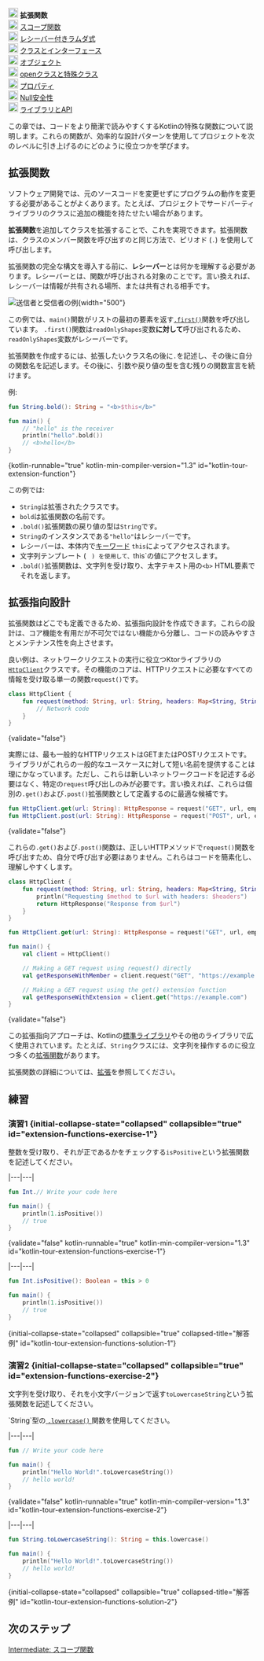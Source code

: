 [//]: # (title: Intermediate: 拡張関数)

<no-index/>

<tldr>
    <p><img src="icon-1.svg" width="20" alt="First step" /> <strong>拡張関数</strong><br />
        <img src="icon-2-todo.svg" width="20" alt="Second step" /> <a href="kotlin-tour-intermediate-scope-functions.md">スコープ関数</a><br />
        <img src="icon-3-todo.svg" width="20" alt="Third step" /> <a href="kotlin-tour-intermediate-lambdas-receiver.md">レシーバー付きラムダ式</a><br />
        <img src="icon-4-todo.svg" width="20" alt="Fourth step" /> <a href="kotlin-tour-intermediate-classes-interfaces.md">クラスとインターフェース</a><br />
        <img src="icon-5-todo.svg" width="20" alt="Fifth step" /> <a href="kotlin-tour-intermediate-objects.md">オブジェクト</a><br />
        <img src="icon-6-todo.svg" width="20" alt="Sixth step" /> <a href="kotlin-tour-intermediate-open-special-classes.md">openクラスと特殊クラス</a><br />
        <img src="icon-7-todo.svg" width="20" alt="Seventh step" /> <a href="kotlin-tour-intermediate-properties.md">プロパティ</a><br />
        <img src="icon-8-todo.svg" width="20" alt="Eighth step" /> <a href="kotlin-tour-intermediate-null-safety.md">Null安全性</a><br />
        <img src="icon-9-todo.svg" width="20" alt="Ninth step" /> <a href="kotlin-tour-intermediate-libraries-and-apis.md">ライブラリとAPI</a></p>
</tldr>

この章では、コードをより簡潔で読みやすくするKotlinの特殊な関数について説明します。これらの関数が、効率的な設計パターンを使用してプロジェクトを次のレベルに引き上げるのにどのように役立つかを学びます。

## 拡張関数

ソフトウェア開発では、元のソースコードを変更せずにプログラムの動作を変更する必要があることがよくあります。たとえば、プロジェクトでサードパーティライブラリのクラスに追加の機能を持たせたい場合があります。

**拡張関数**を追加してクラスを拡張することで、これを実現できます。拡張関数は、クラスのメンバー関数を呼び出すのと同じ方法で、ピリオド (`.`) を使用して呼び出します。

拡張関数の完全な構文を導入する前に、**レシーバー**とは何かを理解する必要があります。レシーバーとは、関数が呼び出される対象のことです。言い換えれば、レシーバーは情報が共有される場所、または共有される相手です。

![送信者と受信者の例](receiver-highlight.png){width="500"}

この例では、`main()`関数がリストの最初の要素を返す[`.first()`](https://kotlinlang.org/api/core/kotlin-stdlib/kotlin.collections/first.html)関数を呼び出しています。
`.first()`関数は`readOnlyShapes`変数**に対して**呼び出されるため、`readOnlyShapes`変数がレシーバーです。

拡張関数を作成するには、拡張したいクラス名の後に`.`を記述し、その後に自分の関数名を記述します。その後に、引数や戻り値の型を含む残りの関数宣言を続けます。

例:

```kotlin
fun String.bold(): String = "<b>$this</b>"

fun main() {
    // "hello" is the receiver
    println("hello".bold())
    // <b>hello</b>
}
```
{kotlin-runnable="true" kotlin-min-compiler-version="1.3" id="kotlin-tour-extension-function"}

この例では:

*   `String`は拡張されたクラスです。
*   `bold`は拡張関数の名前です。
*   `.bold()`拡張関数の戻り値の型は`String`です。
*   `String`のインスタンスである`"hello"`はレシーバーです。
*   レシーバーは、本体内で[キーワード](keyword-reference.md) `this`によってアクセスされます。
*   文字列テンプレート (` ` `) を使用して、`this`の値にアクセスします。
*   `.bold()`拡張関数は、文字列を受け取り、太字テキスト用の`<b>` HTML要素でそれを返します。

## 拡張指向設計

拡張関数はどこでも定義できるため、拡張指向設計を作成できます。これらの設計は、コア機能を有用だが不可欠ではない機能から分離し、コードの読みやすさとメンテナンス性を向上させます。

良い例は、ネットワークリクエストの実行に役立つKtorライブラリの[`HttpClient`](https://api.ktor.io/ktor-client/ktor-client-core/io.ktor.client/-http-client/index.html)クラスです。その機能のコアは、HTTPリクエストに必要なすべての情報を受け取る単一の関数`request()`です。

```kotlin
class HttpClient {
    fun request(method: String, url: String, headers: Map<String, String>): HttpResponse {
        // Network code
    }
}
```
{validate="false"}

実際には、最も一般的なHTTPリクエストはGETまたはPOSTリクエストです。ライブラリがこれらの一般的なユースケースに対して短い名前を提供することは理にかなっています。ただし、これらは新しいネットワークコードを記述する必要はなく、特定の`request`呼び出しのみが必要です。言い換えれば、これらは個別の`.get()`および`.post()`拡張関数として定義するのに最適な候補です。

```kotlin
fun HttpClient.get(url: String): HttpResponse = request("GET", url, emptyMap())
fun HttpClient.post(url: String): HttpResponse = request("POST", url, emptyMap())
```
{validate="false"}

これらの`.get()`および`.post()`関数は、正しいHTTPメソッドで`request()`関数を呼び出すため、自分で呼び出す必要はありません。これらはコードを簡素化し、理解しやすくします。

```kotlin
class HttpClient {
    fun request(method: String, url: String, headers: Map<String, String>): HttpResponse {
        println("Requesting $method to $url with headers: $headers")
        return HttpResponse("Response from $url")
    }
}

fun HttpClient.get(url: String): HttpResponse = request("GET", url, emptyMap())

fun main() {
    val client = HttpClient()

    // Making a GET request using request() directly
    val getResponseWithMember = client.request("GET", "https://example.com", emptyMap())

    // Making a GET request using the get() extension function
    val getResponseWithExtension = client.get("https://example.com")
}
```
{validate="false"}

この拡張指向アプローチは、Kotlinの[標準ライブラリ](https://kotlinlang.org/api/latest/jvm/stdlib/)やその他のライブラリで広く使用されています。たとえば、`String`クラスには、文字列を操作するのに役立つ多くの[拡張関数](https://kotlinlang.org/api/latest/jvm/stdlib/kotlin/-string/#extension-functions)があります。

拡張関数の詳細については、[拡張](extensions.md)を参照してください。

## 練習

### 演習1 {initial-collapse-state="collapsed" collapsible="true" id="extension-functions-exercise-1"}

整数を受け取り、それが正であるかをチェックする`isPositive`という拡張関数を記述してください。

|---|---|
```kotlin
fun Int.// Write your code here

fun main() {
    println(1.isPositive())
    // true
}
```
{validate="false" kotlin-runnable="true" kotlin-min-compiler-version="1.3" id="kotlin-tour-extension-functions-exercise-1"}

|---|---|
```kotlin
fun Int.isPositive(): Boolean = this > 0

fun main() {
    println(1.isPositive())
    // true
}
```
{initial-collapse-state="collapsed" collapsible="true" collapsed-title="解答例" id="kotlin-tour-extension-functions-solution-1"}

### 演習2 {initial-collapse-state="collapsed" collapsible="true" id="extension-functions-exercise-2"}

文字列を受け取り、それを小文字バージョンで返す`toLowercaseString`という拡張関数を記述してください。

<deflist collapsible="true">
    <def title="ヒント">
        `String`型の<a href="https://kotlinlang.org/api/latest/jvm/stdlib/kotlin.text/lowercase.html"> <code>.lowercase()</code>
        </a>関数を使用してください。
    </def>
</deflist>

|---|---|
```kotlin
fun // Write your code here

fun main() {
    println("Hello World!".toLowercaseString())
    // hello world!
}
```
{validate="false" kotlin-runnable="true" kotlin-min-compiler-version="1.3" id="kotlin-tour-extension-functions-exercise-2"}

|---|---|
```kotlin
fun String.toLowercaseString(): String = this.lowercase()

fun main() {
    println("Hello World!".toLowercaseString())
    // hello world!
}
```
{initial-collapse-state="collapsed" collapsible="true" collapsed-title="解答例" id="kotlin-tour-extension-functions-solution-2"}

## 次のステップ

[Intermediate: スコープ関数](kotlin-tour-intermediate-scope-functions.md)
